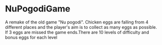 # NuPogodiGame
A remake of the old game "Nu pogodi".
Chicken eggs are falling from 4 different places and the player's aim is to collect as many eggs as possible.
If 3 eggs are missed the game ends.There are 10 levels of difficulty and bonus eggs for each level
